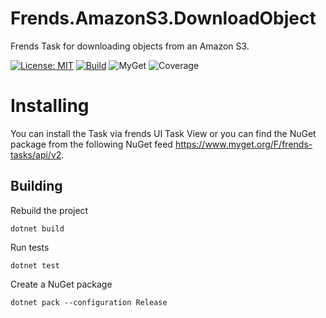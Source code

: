 # Frends.AmazonS3.DownloadObject
Frends Task for downloading objects from an Amazon S3.

[![License: MIT](https://img.shields.io/badge/License-MIT-green.svg)](https://opensource.org/licenses/MIT) 
[![Build](https://github.com/FrendsPlatform/Frends.AmazonS3/actions/workflows/DownloadObject_build_and_test_on_main.yml/badge.svg)](https://github.com/FrendsPlatform/Frends.AmazonS3/actions)
![MyGet](https://img.shields.io/myget/frends-tasks/v/Frends.AmazonS3.DownloadObject)
![Coverage](https://app-github-custom-badges.azurewebsites.net/Badge?key=FrendsPlatform/Frends.AmazonS3/Frends.AmazonS3.DownloadObject|main)

# Installing

You can install the Task via frends UI Task View or you can find the NuGet package from the following NuGet feed https://www.myget.org/F/frends-tasks/api/v2.

## Building

Rebuild the project

`dotnet build`

Run tests

`dotnet test`

Create a NuGet package

`dotnet pack --configuration Release`